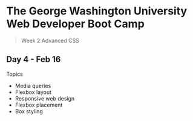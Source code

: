 # **The George Washington University Web Developer Boot Camp**
> Week 2 Advanced CSS

## **Day 4 - Feb 16**
Topics
- Media queries
- Flexbox layout
- Responsive web design
- Flexbox placement
- Box styling